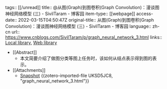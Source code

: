 tags:: [[/unread]]
title:: @从图(Graph)到图卷积(Graph Convolution)：漫谈图神经网络模型 (三) - SivilTaram - 博客园
item-type:: [[webpage]]
access-date:: 2022-03-15T04:50:47Z
original-title:: 从图(Graph)到图卷积(Graph Convolution)：漫谈图神经网络模型 (三) - SivilTaram - 博客园
language:: zh-cn
url:: https://www.cnblogs.com/SivilTaram/p/graph_neural_network_3.html
links:: [Local library](zotero://select/library/items/QQUYXZKW), [Web library](https://www.zotero.org/users/8746250/items/QQUYXZKW)

- [[Abstract]]
	- 本文简要介绍了做图分类等图上任务时，该如何从结点表示得到图的表示。
- [[Attachments]]
	- [Snapshot](https://www.cnblogs.com/SivilTaram/p/graph_neural_network_3.html) {{zotero-imported-file UKSD5JC8, "graph_neural_network_3.html"}}